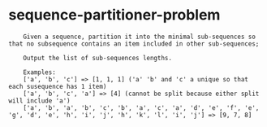 # sequence-partitioner-problem

        Given a sequence, partition it into the minimal sub-sequences so that no subsequence contains an item included in other sub-sequences;
         
        Output the list of sub-sequences lengths.
         
        Examples: 
        ['a', 'b', 'c'] => [1, 1, 1] ('a' 'b' and 'c' a unique so that each susequence has 1 item)
        ['a', 'b', 'c', 'a'] => [4] (cannot be split because either split will include 'a')
        ['a', 'b', 'a', 'b', 'c', 'b', 'a', 'c', 'a', 'd', 'e', 'f', 'e', 'g', 'd', 'e', 'h', 'i', 'j', 'h', 'k', 'l', 'i', 'j'] => [9, 7, 8]
         
